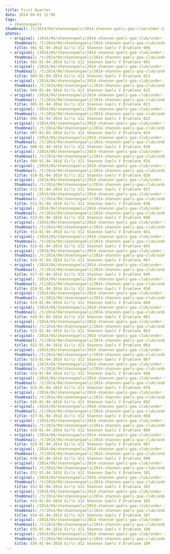 ```yaml
---
title: First Quarter
date: 2014-04-01 12:00
tags:
  - shannongaels
thumbnail: /t/2014/04/shannongaels/2014-shannon-gaels-gaa-club/under-12-girls-shannon-gaels-v-drumlane/first-quarter/001-01-04-2014-girls-u12-shannon-gaels-v-drumlane-006.jpg
photos:
  - original: /2014/04/shannongaels/2014-shannon-gaels-gaa-club/under-12-girls-shannon-gaels-v-drumlane/first-quarter/001-01-04-2014-girls-u12-shannon-gaels-v-drumlane-006.jpg
    thumbnail: /t/2014/04/shannongaels/2014-shannon-gaels-gaa-club/under-12-girls-shannon-gaels-v-drumlane/first-quarter/001-01-04-2014-girls-u12-shannon-gaels-v-drumlane-006.jpg
    title: 001-01-04-2014 Girls U12 Shannon Gaels V Drumlane 006
  - original: /2014/04/shannongaels/2014-shannon-gaels-gaa-club/under-12-girls-shannon-gaels-v-drumlane/first-quarter/002-01-04-2014-girls-u12-shannon-gaels-v-drumlane-002.jpg
    thumbnail: /t/2014/04/shannongaels/2014-shannon-gaels-gaa-club/under-12-girls-shannon-gaels-v-drumlane/first-quarter/002-01-04-2014-girls-u12-shannon-gaels-v-drumlane-002.jpg
    title: 002-01-04-2014 Girls U12 Shannon Gaels V Drumlane 002
  - original: /2014/04/shannongaels/2014-shannon-gaels-gaa-club/under-12-girls-shannon-gaels-v-drumlane/first-quarter/003-01-04-2014-girls-u12-shannon-gaels-v-drumlane-013.jpg
    thumbnail: /t/2014/04/shannongaels/2014-shannon-gaels-gaa-club/under-12-girls-shannon-gaels-v-drumlane/first-quarter/003-01-04-2014-girls-u12-shannon-gaels-v-drumlane-013.jpg
    title: 003-01-04-2014 Girls U12 Shannon Gaels V Drumlane 013
  - original: /2014/04/shannongaels/2014-shannon-gaels-gaa-club/under-12-girls-shannon-gaels-v-drumlane/first-quarter/004-01-04-2014-girls-u12-shannon-gaels-v-drumlane-015.jpg
    thumbnail: /t/2014/04/shannongaels/2014-shannon-gaels-gaa-club/under-12-girls-shannon-gaels-v-drumlane/first-quarter/004-01-04-2014-girls-u12-shannon-gaels-v-drumlane-015.jpg
    title: 004-01-04-2014 Girls U12 Shannon Gaels V Drumlane 015
  - original: /2014/04/shannongaels/2014-shannon-gaels-gaa-club/under-12-girls-shannon-gaels-v-drumlane/first-quarter/005-01-04-2014-girls-u12-shannon-gaels-v-drumlane-023.jpg
    thumbnail: /t/2014/04/shannongaels/2014-shannon-gaels-gaa-club/under-12-girls-shannon-gaels-v-drumlane/first-quarter/005-01-04-2014-girls-u12-shannon-gaels-v-drumlane-023.jpg
    title: 005-01-04-2014 Girls U12 Shannon Gaels V Drumlane 023
  - original: /2014/04/shannongaels/2014-shannon-gaels-gaa-club/under-12-girls-shannon-gaels-v-drumlane/first-quarter/006-01-04-2014-girls-u12-shannon-gaels-v-drumlane-022.jpg
    thumbnail: /t/2014/04/shannongaels/2014-shannon-gaels-gaa-club/under-12-girls-shannon-gaels-v-drumlane/first-quarter/006-01-04-2014-girls-u12-shannon-gaels-v-drumlane-022.jpg
    title: 006-01-04-2014 Girls U12 Shannon Gaels V Drumlane 022
  - original: /2014/04/shannongaels/2014-shannon-gaels-gaa-club/under-12-girls-shannon-gaels-v-drumlane/first-quarter/007-01-04-2014-girls-u12-shannon-gaels-v-drumlane-024.jpg
    thumbnail: /t/2014/04/shannongaels/2014-shannon-gaels-gaa-club/under-12-girls-shannon-gaels-v-drumlane/first-quarter/007-01-04-2014-girls-u12-shannon-gaels-v-drumlane-024.jpg
    title: 007-01-04-2014 Girls U12 Shannon Gaels V Drumlane 024
  - original: /2014/04/shannongaels/2014-shannon-gaels-gaa-club/under-12-girls-shannon-gaels-v-drumlane/first-quarter/008-01-04-2014-girls-u12-shannon-gaels-v-drumlane-030.jpg
    thumbnail: /t/2014/04/shannongaels/2014-shannon-gaels-gaa-club/under-12-girls-shannon-gaels-v-drumlane/first-quarter/008-01-04-2014-girls-u12-shannon-gaels-v-drumlane-030.jpg
    title: 008-01-04-2014 Girls U12 Shannon Gaels V Drumlane 030
  - original: /2014/04/shannongaels/2014-shannon-gaels-gaa-club/under-12-girls-shannon-gaels-v-drumlane/first-quarter/009-01-04-2014-girls-u12-shannon-gaels-v-drumlane-034.jpg
    thumbnail: /t/2014/04/shannongaels/2014-shannon-gaels-gaa-club/under-12-girls-shannon-gaels-v-drumlane/first-quarter/009-01-04-2014-girls-u12-shannon-gaels-v-drumlane-034.jpg
    title: 009-01-04-2014 Girls U12 Shannon Gaels V Drumlane 034
  - original: /2014/04/shannongaels/2014-shannon-gaels-gaa-club/under-12-girls-shannon-gaels-v-drumlane/first-quarter/010-01-04-2014-girls-u12-shannon-gaels-v-drumlane-036.jpg
    thumbnail: /t/2014/04/shannongaels/2014-shannon-gaels-gaa-club/under-12-girls-shannon-gaels-v-drumlane/first-quarter/010-01-04-2014-girls-u12-shannon-gaels-v-drumlane-036.jpg
    title: 010-01-04-2014 Girls U12 Shannon Gaels V Drumlane 036
  - original: /2014/04/shannongaels/2014-shannon-gaels-gaa-club/under-12-girls-shannon-gaels-v-drumlane/first-quarter/011-01-04-2014-girls-u12-shannon-gaels-v-drumlane-037.jpg
    thumbnail: /t/2014/04/shannongaels/2014-shannon-gaels-gaa-club/under-12-girls-shannon-gaels-v-drumlane/first-quarter/011-01-04-2014-girls-u12-shannon-gaels-v-drumlane-037.jpg
    title: 011-01-04-2014 Girls U12 Shannon Gaels V Drumlane 037
  - original: /2014/04/shannongaels/2014-shannon-gaels-gaa-club/under-12-girls-shannon-gaels-v-drumlane/first-quarter/012-01-04-2014-girls-u12-shannon-gaels-v-drumlane-038.jpg
    thumbnail: /t/2014/04/shannongaels/2014-shannon-gaels-gaa-club/under-12-girls-shannon-gaels-v-drumlane/first-quarter/012-01-04-2014-girls-u12-shannon-gaels-v-drumlane-038.jpg
    title: 012-01-04-2014 Girls U12 Shannon Gaels V Drumlane 038
  - original: /2014/04/shannongaels/2014-shannon-gaels-gaa-club/under-12-girls-shannon-gaels-v-drumlane/first-quarter/013-01-04-2014-girls-u12-shannon-gaels-v-drumlane-040.jpg
    thumbnail: /t/2014/04/shannongaels/2014-shannon-gaels-gaa-club/under-12-girls-shannon-gaels-v-drumlane/first-quarter/013-01-04-2014-girls-u12-shannon-gaels-v-drumlane-040.jpg
    title: 013-01-04-2014 Girls U12 Shannon Gaels V Drumlane 040
  - original: /2014/04/shannongaels/2014-shannon-gaels-gaa-club/under-12-girls-shannon-gaels-v-drumlane/first-quarter/014-01-04-2014-girls-u12-shannon-gaels-v-drumlane-041.jpg
    thumbnail: /t/2014/04/shannongaels/2014-shannon-gaels-gaa-club/under-12-girls-shannon-gaels-v-drumlane/first-quarter/014-01-04-2014-girls-u12-shannon-gaels-v-drumlane-041.jpg
    title: 014-01-04-2014 Girls U12 Shannon Gaels V Drumlane 041
  - original: /2014/04/shannongaels/2014-shannon-gaels-gaa-club/under-12-girls-shannon-gaels-v-drumlane/first-quarter/015-01-04-2014-girls-u12-shannon-gaels-v-drumlane-045.jpg
    thumbnail: /t/2014/04/shannongaels/2014-shannon-gaels-gaa-club/under-12-girls-shannon-gaels-v-drumlane/first-quarter/015-01-04-2014-girls-u12-shannon-gaels-v-drumlane-045.jpg
    title: 015-01-04-2014 Girls U12 Shannon Gaels V Drumlane 045
  - original: /2014/04/shannongaels/2014-shannon-gaels-gaa-club/under-12-girls-shannon-gaels-v-drumlane/first-quarter/016-01-04-2014-girls-u12-shannon-gaels-v-drumlane-047.jpg
    thumbnail: /t/2014/04/shannongaels/2014-shannon-gaels-gaa-club/under-12-girls-shannon-gaels-v-drumlane/first-quarter/016-01-04-2014-girls-u12-shannon-gaels-v-drumlane-047.jpg
    title: 016-01-04-2014 Girls U12 Shannon Gaels V Drumlane 047
  - original: /2014/04/shannongaels/2014-shannon-gaels-gaa-club/under-12-girls-shannon-gaels-v-drumlane/first-quarter/017-01-04-2014-girls-u12-shannon-gaels-v-drumlane-049.jpg
    thumbnail: /t/2014/04/shannongaels/2014-shannon-gaels-gaa-club/under-12-girls-shannon-gaels-v-drumlane/first-quarter/017-01-04-2014-girls-u12-shannon-gaels-v-drumlane-049.jpg
    title: 017-01-04-2014 Girls U12 Shannon Gaels V Drumlane 049
  - original: /2014/04/shannongaels/2014-shannon-gaels-gaa-club/under-12-girls-shannon-gaels-v-drumlane/first-quarter/018-01-04-2014-girls-u12-shannon-gaels-v-drumlane-050.jpg
    thumbnail: /t/2014/04/shannongaels/2014-shannon-gaels-gaa-club/under-12-girls-shannon-gaels-v-drumlane/first-quarter/018-01-04-2014-girls-u12-shannon-gaels-v-drumlane-050.jpg
    title: 018-01-04-2014 Girls U12 Shannon Gaels V Drumlane 050
  - original: /2014/04/shannongaels/2014-shannon-gaels-gaa-club/under-12-girls-shannon-gaels-v-drumlane/first-quarter/019-01-04-2014-girls-u12-shannon-gaels-v-drumlane-060.jpg
    thumbnail: /t/2014/04/shannongaels/2014-shannon-gaels-gaa-club/under-12-girls-shannon-gaels-v-drumlane/first-quarter/019-01-04-2014-girls-u12-shannon-gaels-v-drumlane-060.jpg
    title: 019-01-04-2014 Girls U12 Shannon Gaels V Drumlane 060
  - original: /2014/04/shannongaels/2014-shannon-gaels-gaa-club/under-12-girls-shannon-gaels-v-drumlane/first-quarter/020-01-04-2014-girls-u12-shannon-gaels-v-drumlane-061.jpg
    thumbnail: /t/2014/04/shannongaels/2014-shannon-gaels-gaa-club/under-12-girls-shannon-gaels-v-drumlane/first-quarter/020-01-04-2014-girls-u12-shannon-gaels-v-drumlane-061.jpg
    title: 020-01-04-2014 Girls U12 Shannon Gaels V Drumlane 061
  - original: /2014/04/shannongaels/2014-shannon-gaels-gaa-club/under-12-girls-shannon-gaels-v-drumlane/first-quarter/021-01-04-2014-girls-u12-shannon-gaels-v-drumlane-063.jpg
    thumbnail: /t/2014/04/shannongaels/2014-shannon-gaels-gaa-club/under-12-girls-shannon-gaels-v-drumlane/first-quarter/021-01-04-2014-girls-u12-shannon-gaels-v-drumlane-063.jpg
    title: 021-01-04-2014 Girls U12 Shannon Gaels V Drumlane 063
  - original: /2014/04/shannongaels/2014-shannon-gaels-gaa-club/under-12-girls-shannon-gaels-v-drumlane/first-quarter/022-01-04-2014-girls-u12-shannon-gaels-v-drumlane-064.jpg
    thumbnail: /t/2014/04/shannongaels/2014-shannon-gaels-gaa-club/under-12-girls-shannon-gaels-v-drumlane/first-quarter/022-01-04-2014-girls-u12-shannon-gaels-v-drumlane-064.jpg
    title: 022-01-04-2014 Girls U12 Shannon Gaels V Drumlane 064
  - original: /2014/04/shannongaels/2014-shannon-gaels-gaa-club/under-12-girls-shannon-gaels-v-drumlane/first-quarter/023-01-04-2014-girls-u12-shannon-gaels-v-drumlane-067.jpg
    thumbnail: /t/2014/04/shannongaels/2014-shannon-gaels-gaa-club/under-12-girls-shannon-gaels-v-drumlane/first-quarter/023-01-04-2014-girls-u12-shannon-gaels-v-drumlane-067.jpg
    title: 023-01-04-2014 Girls U12 Shannon Gaels V Drumlane 067
  - original: /2014/04/shannongaels/2014-shannon-gaels-gaa-club/under-12-girls-shannon-gaels-v-drumlane/first-quarter/024-01-04-2014-girls-u12-shannon-gaels-v-drumlane-068.jpg
    thumbnail: /t/2014/04/shannongaels/2014-shannon-gaels-gaa-club/under-12-girls-shannon-gaels-v-drumlane/first-quarter/024-01-04-2014-girls-u12-shannon-gaels-v-drumlane-068.jpg
    title: 024-01-04-2014 Girls U12 Shannon Gaels V Drumlane 068
  - original: /2014/04/shannongaels/2014-shannon-gaels-gaa-club/under-12-girls-shannon-gaels-v-drumlane/first-quarter/025-01-04-2014-girls-u12-shannon-gaels-v-drumlane-078.jpg
    thumbnail: /t/2014/04/shannongaels/2014-shannon-gaels-gaa-club/under-12-girls-shannon-gaels-v-drumlane/first-quarter/025-01-04-2014-girls-u12-shannon-gaels-v-drumlane-078.jpg
    title: 025-01-04-2014 Girls U12 Shannon Gaels V Drumlane 078
  - original: /2014/04/shannongaels/2014-shannon-gaels-gaa-club/under-12-girls-shannon-gaels-v-drumlane/first-quarter/026-01-04-2014-girls-u12-shannon-gaels-v-drumlane-082.jpg
    thumbnail: /t/2014/04/shannongaels/2014-shannon-gaels-gaa-club/under-12-girls-shannon-gaels-v-drumlane/first-quarter/026-01-04-2014-girls-u12-shannon-gaels-v-drumlane-082.jpg
    title: 026-01-04-2014 Girls U12 Shannon Gaels V Drumlane 082
  - original: /2014/04/shannongaels/2014-shannon-gaels-gaa-club/under-12-girls-shannon-gaels-v-drumlane/first-quarter/027-01-04-2014-girls-u12-shannon-gaels-v-drumlane-088.jpg
    thumbnail: /t/2014/04/shannongaels/2014-shannon-gaels-gaa-club/under-12-girls-shannon-gaels-v-drumlane/first-quarter/027-01-04-2014-girls-u12-shannon-gaels-v-drumlane-088.jpg
    title: 027-01-04-2014 Girls U12 Shannon Gaels V Drumlane 088
  - original: /2014/04/shannongaels/2014-shannon-gaels-gaa-club/under-12-girls-shannon-gaels-v-drumlane/first-quarter/028-01-04-2014-girls-u12-shannon-gaels-v-drumlane-089.jpg
    thumbnail: /t/2014/04/shannongaels/2014-shannon-gaels-gaa-club/under-12-girls-shannon-gaels-v-drumlane/first-quarter/028-01-04-2014-girls-u12-shannon-gaels-v-drumlane-089.jpg
    title: 028-01-04-2014 Girls U12 Shannon Gaels V Drumlane 089
  - original: /2014/04/shannongaels/2014-shannon-gaels-gaa-club/under-12-girls-shannon-gaels-v-drumlane/first-quarter/029-01-04-2014-girls-u12-shannon-gaels-v-drumlane-097.jpg
    thumbnail: /t/2014/04/shannongaels/2014-shannon-gaels-gaa-club/under-12-girls-shannon-gaels-v-drumlane/first-quarter/029-01-04-2014-girls-u12-shannon-gaels-v-drumlane-097.jpg
    title: 029-01-04-2014 Girls U12 Shannon Gaels V Drumlane 097
  - original: /2014/04/shannongaels/2014-shannon-gaels-gaa-club/under-12-girls-shannon-gaels-v-drumlane/first-quarter/030-01-04-2014-girls-u12-shannon-gaels-v-drumlane-098.jpg
    thumbnail: /t/2014/04/shannongaels/2014-shannon-gaels-gaa-club/under-12-girls-shannon-gaels-v-drumlane/first-quarter/030-01-04-2014-girls-u12-shannon-gaels-v-drumlane-098.jpg
    title: 030-01-04-2014 Girls U12 Shannon Gaels V Drumlane 098
  - original: /2014/04/shannongaels/2014-shannon-gaels-gaa-club/under-12-girls-shannon-gaels-v-drumlane/first-quarter/031-01-04-2014-girls-u12-shannon-gaels-v-drumlane-101.jpg
    thumbnail: /t/2014/04/shannongaels/2014-shannon-gaels-gaa-club/under-12-girls-shannon-gaels-v-drumlane/first-quarter/031-01-04-2014-girls-u12-shannon-gaels-v-drumlane-101.jpg
    title: 031-01-04-2014 Girls U12 Shannon Gaels V Drumlane 101
  - original: /2014/04/shannongaels/2014-shannon-gaels-gaa-club/under-12-girls-shannon-gaels-v-drumlane/first-quarter/032-01-04-2014-girls-u12-shannon-gaels-v-drumlane-102.jpg
    thumbnail: /t/2014/04/shannongaels/2014-shannon-gaels-gaa-club/under-12-girls-shannon-gaels-v-drumlane/first-quarter/032-01-04-2014-girls-u12-shannon-gaels-v-drumlane-102.jpg
    title: 032-01-04-2014 Girls U12 Shannon Gaels V Drumlane 102
  - original: /2014/04/shannongaels/2014-shannon-gaels-gaa-club/under-12-girls-shannon-gaels-v-drumlane/first-quarter/033-01-04-2014-girls-u12-shannon-gaels-v-drumlane-105.jpg
    thumbnail: /t/2014/04/shannongaels/2014-shannon-gaels-gaa-club/under-12-girls-shannon-gaels-v-drumlane/first-quarter/033-01-04-2014-girls-u12-shannon-gaels-v-drumlane-105.jpg
    title: 033-01-04-2014 Girls U12 Shannon Gaels V Drumlane 105
  - original: /2014/04/shannongaels/2014-shannon-gaels-gaa-club/under-12-girls-shannon-gaels-v-drumlane/first-quarter/034-01-04-2014-girls-u12-shannon-gaels-v-drumlane-107.jpg
    thumbnail: /t/2014/04/shannongaels/2014-shannon-gaels-gaa-club/under-12-girls-shannon-gaels-v-drumlane/first-quarter/034-01-04-2014-girls-u12-shannon-gaels-v-drumlane-107.jpg
    title: 034-01-04-2014 Girls U12 Shannon Gaels V Drumlane 107
  - original: /2014/04/shannongaels/2014-shannon-gaels-gaa-club/under-12-girls-shannon-gaels-v-drumlane/first-quarter/035-01-04-2014-girls-u12-shannon-gaels-v-drumlane-108.jpg
    thumbnail: /t/2014/04/shannongaels/2014-shannon-gaels-gaa-club/under-12-girls-shannon-gaels-v-drumlane/first-quarter/035-01-04-2014-girls-u12-shannon-gaels-v-drumlane-108.jpg
    title: 035-01-04-2014 Girls U12 Shannon Gaels V Drumlane 108
  - original: /2014/04/shannongaels/2014-shannon-gaels-gaa-club/under-12-girls-shannon-gaels-v-drumlane/first-quarter/036-01-04-2014-girls-u12-shannon-gaels-v-drumlane-109.jpg
    thumbnail: /t/2014/04/shannongaels/2014-shannon-gaels-gaa-club/under-12-girls-shannon-gaels-v-drumlane/first-quarter/036-01-04-2014-girls-u12-shannon-gaels-v-drumlane-109.jpg
    title: 036-01-04-2014 Girls U12 Shannon Gaels V Drumlane 109
---
```

